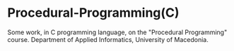 # Procedural-Programming(C)

 Some work, in C programming language, on the "Procedural Programming" course.
Department of Applied Informatics, University of Macedonia.
